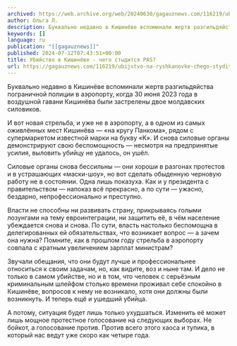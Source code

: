 ```yaml
---
archived: https://web.archive.org/web/20240630/gagauznews.com/116219/ubijstvo-na-ryshkanovke-chego-styditsya-vlast.html
author: Ольга Л.
description: Буквально недавно в Кишинёве вспоминали жертв разгильдяйства пограничной полиции в аэропорту, когда 30 июня 2023 года в воздушной гавани Кишинёва были застрелены двое молдавских силовиков. И вот новая стрельба, и уже не в аэропорту, а в одном из самых оживлённых мест Кишинёва — «на кругу Панкома», рядом с супермаркетом известной марки на букву «K». И снова силовые органы демонстрируют свою беспомощность — несмотря на предпринятые усилия, выловить убийцу не удалось, он ушёл. Силовые органы снова бессильны — они хороши в разгонах протестов и в устрашающих «маски-шоу», но вот сделать обыденную черновую работу не в состоянии. Одна лишь показуха. Как и […]
keywords: []
language: ru
publication: "[[gagauznews]]"
published: 2024-07-12T07:43:51+00:00
title: Убийство в Кишинёве - чего стыдится PAS?
url: https://gagauznews.com/116219/ubijstvo-na-ryshkanovke-chego-styditsya-vlast.html
---
```


Буквально недавно в Кишинёве вспоминали жертв разгильдяйства пограничной полиции в аэропорту, когда 30 июня 2023 года в воздушной гавани Кишинёва были застрелены двое молдавских силовиков.

И вот новая стрельба, и уже не в аэропорту, а в одном из самых оживлённых мест Кишинёва — «на кругу Панкома», рядом с супермаркетом известной марки на букву «K». И снова силовые органы демонстрируют свою беспомощность — несмотря на предпринятые усилия, выловить убийцу не удалось, он ушёл.

Силовые органы снова бессильны — они хороши в разгонах протестов и в устрашающих «маски-шоу», но вот сделать обыденную черновую работу не в состоянии. Одна лишь показуха. Как и у президента с правительством — напоказ всё прекрасно, а по сути — ужасно, бездарно, непрофессионально и преступно.

Власти не способны ни развивать страну, прикрываясь голыми лозунгами на тему евроинтеграции, ни защитить её, в чём население убеждается снова и снова. По сути, власть настолько беспомощна в делегированных ей обязательствах, что возникает вопрос — а зачем она нужна? Помните, как в прошлом году стрельба в аэропорту совпала с кратным увеличением зарплат министрам?

Звучали обещания, что они будут лучше и профессиональнее относиться к своим задачам, но, как видите, воз и ныне там. И дело не только в самом убийстве, но и в том, что человек с серьёзным криминальным шлейфом столько времени проживал себе спокойно в Кишинёве, вопросов к нему не возникало, хотя они должны были возникнуть. И теперь ещё и ушедший убийца.

А потому, ситуация будет лишь только ухудшаться. Изменить её может лишь мощное протестное голосование на следующих выборах. Не бойкот, а голосование против. Против всего этого хаоса и тупика, в который нас ведут уже скоро как четыре года.